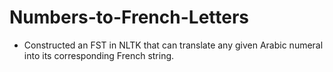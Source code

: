 # Numbers-to-French-Letters
* Constructed an FST in NLTK that can translate any given Arabic numeral into its corresponding French string.
